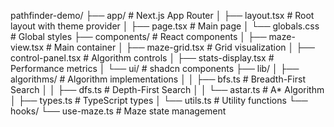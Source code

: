 pathfinder-demo/
├── app/                      # Next.js App Router
│   ├── layout.tsx           # Root layout with theme provider
│   ├── page.tsx             # Main page
│   └── globals.css          # Global styles
├── components/              # React components
│   ├── maze-view.tsx        # Main container
│   ├── maze-grid.tsx        # Grid visualization
│   ├── control-panel.tsx    # Algorithm controls
│   ├── stats-display.tsx    # Performance metrics
│   └── ui/                  # shadcn components
├── lib/
│   ├── algorithms/          # Algorithm implementations
│   │   ├── bfs.ts          # Breadth-First Search
│   │   ├── dfs.ts          # Depth-First Search
│   │   └── astar.ts        # A* Algorithm
│   ├── types.ts            # TypeScript types
│   └── utils.ts            # Utility functions
└── hooks/
└── use-maze.ts          # Maze state management